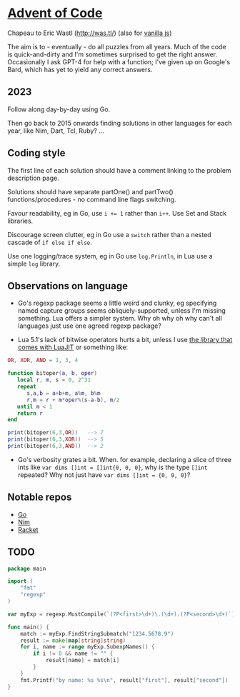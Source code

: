 # [Advent of Code](https://en.wikipedia.org/wiki/Advent_of_Code)

Chapeau to Eric Wastl (http://was.tl/) (also for [vanilla js](http://vanilla-js.com/))

The aim is to - eventually - do all puzzles from all years. Much of the code is quick-and-dirty and I'm sometimes surprised to get the right answer. Occasionally I ask GPT-4 for help with a function; I've given up on Google's Bard, which has yet to yield any correct answers.

## 2023
Follow along day-by-day using Go.

Then go back to 2015 onwards finding solutions in other languages for each year, like Nim, Dart, Tcl, Ruby? ...

## Coding style

The first line of each solution should have a comment linking to the problem description page.

Solutions should have separate partOne() and partTwo() functions/procedures - no command line flags switching.

Favour readability, eg in Go, use `i += 1` rather than `i++`. Use Set and Stack libraries.

Discourage screen clutter, eg in Go use a `switch` rather than a nested cascade of `if else if else`.

Use one logging/trace system, eg in Go use `log.Println`, in Lua use a simple `log` library.

## Observations on language

- Go's regexp package seems a little weird and clunky, eg specifying named capture groups seems obliquely-supported, unless I'm missing something. Lua offers a simpler system. Why oh why oh why can't all languages just use one agreed regexp package?

- Lua 5.1's lack of bitwise operators hurts a bit, unless I use [the library that comes with LuaJIT](https://bitop.luajit.org/) or something like:

```Lua
OR, XOR, AND = 1, 3, 4

function bitoper(a, b, oper)
   local r, m, s = 0, 2^31
   repeat
      s,a,b = a+b+m, a%m, b%m
      r,m = r + m*oper%(s-a-b), m/2
   until m < 1
   return r
end

print(bitoper(6,3,OR))   --> 7
print(bitoper(6,3,XOR))  --> 5
print(bitoper(6,3,AND))  --> 2
```

- Go's verbosity grates a bit. When. for example, declaring a slice of three ints like `var dims []int = []int{0, 0, 0}`, why is the type `[]int` repeated? Why not just have `var dims []int = {0, 0, 0}`?

## Notable repos
- [Go](https://github.com/alexchao26/advent-of-code-go)
- [Nim](https://github.com/narimiran/advent_of_code_2015)
- [Racket](https://github.com/goderich/aoc2020/blob/master/day07.rkt)

## TODO
```go
package main

import (
    "fmt"
    "regexp"
)

var myExp = regexp.MustCompile(`(?P<first>\d+)\.(\d+).(?P<second>\d+)`)

func main() {
    match := myExp.FindStringSubmatch("1234.5678.9")
    result := make(map[string]string)
    for i, name := range myExp.SubexpNames() {
        if i != 0 && name != "" {
            result[name] = match[i]
        }
    }
    fmt.Printf("by name: %s %s\n", result["first"], result["second"])
}
```

